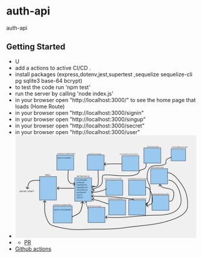 # auth-api
auth-api

## Getting Started
- U
- add a actions to active CI/CD .
- install packages (express,dotenv,jest,supertest ,sequelize sequelize-cli pg sqlite3 base-64 bcrypt)
- to test the code run 'npm test'
- run the server by calling 'node index.js'
- in your browser open "http://localhost:3000/" to see the home page that loads (Home Route)
- in your browser open "http://localhost:3000/signin"
- in your browser open "http://localhost:3000/singup"
- in your browser open "http://localhost:3000/secret"
- in your browser open "http://localhost:3000/user"
- ![UML diagram](auth-api.jpg)
- - [PR](https://github.com/ManalKhAlbahar/auth-api/pull/1)
- [Github actions](https://github.com/ManalKhAlbahar/auth-api/actions)
